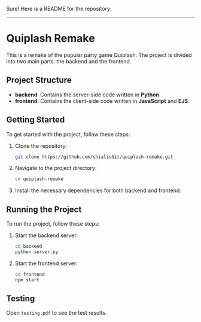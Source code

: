 Sure! Here is a README for the repository:

---

# Quiplash Remake

This is a remake of the popular party game Quiplash. The project is divided into two main parts: the backend and the frontend.

## Project Structure

- **backend**: Contains the server-side code written in **Python**.
- **frontend**: Contains the client-side code written in **JavaScript** and **EJS**.

## Getting Started

To get started with the project, follow these steps:

1. Clone the repository:
   ```bash
   git clone https://github.com/shialisGit/quiplash-remake.git
   ```
2. Navigate to the project directory:
   ```bash
   cd quiplash-remake
   ```
3. Install the necessary dependencies for both backend and frontend.

## Running the Project

To run the project, follow these steps:

1. Start the backend server:
   ```bash
   cd backend
   python server.py
   ```
2. Start the frontend server:
   ```bash
   cd frontend
   npm start
   ```

## Testing

Open `testing.pdf` to see the test results.
